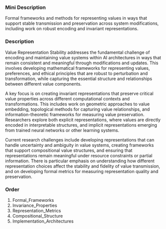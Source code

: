 ### Mini Description

Formal frameworks and methods for representing values in ways that support stable transmission and preservation across system modifications, including work on robust encoding and invariant representations.

### Description

Value Representation Stability addresses the fundamental challenge of encoding and maintaining value systems within AI architectures in ways that remain consistent and meaningful through modifications and updates. This involves developing mathematical frameworks for representing values, preferences, and ethical principles that are robust to perturbation and transformation, while capturing the essential structure and relationships between different value components.

A key focus is on creating invariant representations that preserve critical value properties across different computational contexts and transformations. This includes work on geometric approaches to value embedding, topological methods for capturing value relationships, and information-theoretic frameworks for measuring value preservation. Researchers explore both explicit representations, where values are directly encoded in interpretable structures, and implicit representations emerging from trained neural networks or other learning systems.

Current research challenges include developing representations that can handle uncertainty and ambiguity in value systems, creating frameworks that support compositional value structures, and ensuring that representations remain meaningful under resource constraints or partial information. There is particular emphasis on understanding how different representation choices affect the stability and fidelity of value transmission, and on developing formal metrics for measuring representation quality and preservation.

### Order

1. Formal_Frameworks
2. Invariance_Properties
3. Representation_Metrics
4. Compositional_Structure
5. Implementation_Architectures
